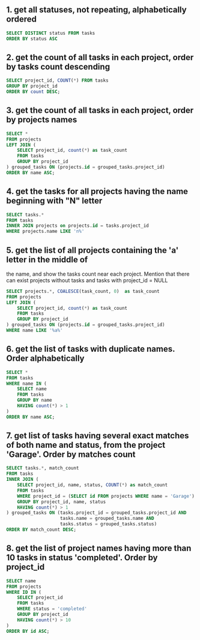 ## 1. get all statuses, not repeating, alphabetically ordered

```sql
SELECT DISTINCT status FROM tasks
ORDER BY status ASC
```

## 2. get the count of all tasks in each project, order by tasks count descending

```sql
SELECT project_id, COUNT(*) FROM tasks
GROUP BY project_id
ORDER BY count DESC;
```

## 3. get the count of all tasks in each project, order by projects names

```sql
SELECT *
FROM projects
LEFT JOIN (
	SELECT project_id, count(*) as task_count
	FROM tasks
	GROUP BY project_id
) grouped_tasks ON (projects.id = grouped_tasks.project_id)
ORDER BY name ASC;
```

## 4. get the tasks for all projects having the name beginning with "N" letter

```sql
SELECT tasks.*
FROM tasks
INNER JOIN projects on projects.id = tasks.project_id  
WHERE projects.name LIKE 'n%'
```

## 5. get the list of all projects containing the 'a' letter in the middle of 
the name, and show the tasks count near each project. Mention that there can exist projects without tasks and tasks with 
project_id = NULL

```sql
SELECT projects.*, COALESCE(task_count, 0)  as task_count
FROM projects
LEFT JOIN (
	SELECT project_id, count(*) as task_count
	FROM tasks
	GROUP BY project_id
) grouped_tasks ON (projects.id = grouped_tasks.project_id)
WHERE name LIKE '%a%'
```

## 6. get the list of tasks with duplicate names. Order alphabetically

```sql
SELECT *
FROM tasks
WHERE name IN (
	SELECT name
	FROM tasks
	GROUP BY name
	HAVING count(*) > 1
)
ORDER BY name ASC;
```

## 7. get list of tasks having several exact matches of both name and status, from the project 'Garage'. Order by matches count

```sql
SELECT tasks.*, match_count
FROM tasks
INNER JOIN (
	SELECT project_id, name, status, COUNT(*) as match_count
	FROM tasks
 	WHERE project_id = (SELECT id FROM projects WHERE name = 'Garage')
	GROUP BY project_id, name, status
	HAVING count(*) > 1
) grouped_tasks ON (tasks.project_id = grouped_tasks.project_id AND 
					tasks.name = grouped_tasks.name AND 
					tasks.status = grouped_tasks.status)
ORDER BY match_count DESC;
```

## 8. get the list of project names having more than 10 tasks in status 'completed'. Order by project_id 

```sql
SELECT name
FROM projects
WHERE ID IN (
	SELECT project_id
	FROM tasks
 	WHERE status = 'completed'
	GROUP BY project_id
	HAVING count(*) > 10
)
ORDER BY id ASC;
```
